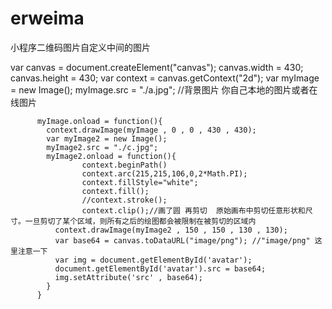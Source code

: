 # erweima
小程序二维码图片自定义中间的图片

var canvas = document.createElement("canvas");
		  canvas.width = 430;
		  canvas.height = 430;
		  var context = canvas.getContext("2d");
		  var myImage = new Image();
		  myImage.src = "./a.jpg";  //背景图片 你自己本地的图片或者在线图片

		  myImage.onload = function(){
			context.drawImage(myImage , 0 , 0 , 430 , 430);
			var myImage2 = new Image();
			myImage2.src = "./c.jpg";  
			myImage2.onload = function(){
					context.beginPath()
	    			context.arc(215,215,106,0,2*Math.PI);
	    			context.fillStyle="white";
	    			context.fill();
	    			//context.stroke();
	    			context.clip();//画了圆 再剪切  原始画布中剪切任意形状和尺寸。一旦剪切了某个区域，则所有之后的绘图都会被限制在被剪切的区域内
			  context.drawImage(myImage2 , 150 , 150 , 130 , 130);
			  var base64 = canvas.toDataURL("image/png"); //"image/png" 这里注意一下
			  var img = document.getElementById('avatar');
			  document.getElementById('avatar').src = base64;
			  img.setAttribute('src' , base64);
			}
		  }
